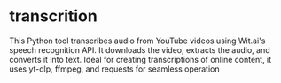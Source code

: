 # transcrition
This Python tool transcribes audio from YouTube videos using Wit.ai's speech recognition API. It downloads the video, extracts the audio, and converts it into text. Ideal for creating transcriptions of online content, it uses yt-dlp, ffmpeg, and requests for seamless operation
